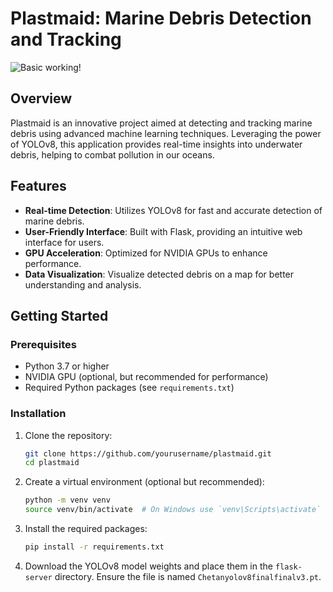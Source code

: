 # Plastmaid: Marine Debris Detection and Tracking

![Basic working!](https://github.com/user-attachments/assets/986a4be9-18d3-4f90-b531-a8adde6992af) <!-- Replace with your logo path -->

## Overview

Plastmaid is an innovative project aimed at detecting and tracking marine debris using advanced machine learning techniques. Leveraging the power of YOLOv8, this application provides real-time insights into underwater debris, helping to combat pollution in our oceans.

## Features

- **Real-time Detection**: Utilizes YOLOv8 for fast and accurate detection of marine debris.
- **User-Friendly Interface**: Built with Flask, providing an intuitive web interface for users.
- **GPU Acceleration**: Optimized for NVIDIA GPUs to enhance performance.
- **Data Visualization**: Visualize detected debris on a map for better understanding and analysis.

## Getting Started

### Prerequisites

- Python 3.7 or higher
- NVIDIA GPU (optional, but recommended for performance)
- Required Python packages (see `requirements.txt`)

### Installation

1. Clone the repository:
   ```bash
   git clone https://github.com/yourusername/plastmaid.git
   cd plastmaid
   ```

2. Create a virtual environment (optional but recommended):
   ```bash
   python -m venv venv
   source venv/bin/activate  # On Windows use `venv\Scripts\activate`
   ```

3. Install the required packages:
   ```bash
   pip install -r requirements.txt
   ```

4. Download the YOLOv8 model weights and place them in the `flask-server` directory. Ensure the file is named `Chetanyolov8finalfinalv3.pt`.
